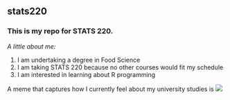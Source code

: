 ## stats220

### **This is my repo for STATS 220.** 

*A little about me:*

<!--- numbered lists--->
1. I am undertaking a degree in Food Science
2. I am taking STATS 220 because no other courses would fit my schedule
3. I am interested in learning about R programming 

A meme that captures how I currently feel about my university studies is ![](https://c.tenor.com/8druEACXtX8AAAAd/tenor.gif)
